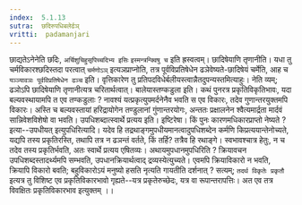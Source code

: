 ```yaml
---
index:  5.1.13
sutra:  छदिरुपधिबलेर्ढञ्
vritti:  padamanjari
---
```


छाद्यतेऽनेनेति छदिः, `अर्चिशुचिहुसृपिच्चदिभ्य इसिः` `इस्मन्त्रन्क्विषु च` इति ह्रस्वत्वम्। छादिषेयाणि तृणानीति। यधा तु चर्मविकारश्छदिस्तदा परत्वात् `चर्मणोऽञ्` इत्यञप्राप्नोति, तत्र पूर्वविप्रतिषेधेन ढञेवेष्यते-छादिषेयं चर्मेति, आह च `यञ्ञ्यावञः पूर्वविप्रतिषेधेन ढञ्च` इति। वृत्तिकारेण तु प्रतिपदविधेर्बलीयस्त्वान्नैतदुपन्यस्तमित्याहुः। नेति व्यम्; ढञोऽपि छादिषेयाणि तृणानीत्यत्र चरितार्थत्वात्। बालेयास्तण्कडुला इति। कथं पुनरत्र प्रकृतिविकृतिभावः, यदा बल्यवस्थायामपि त एव तण्कडुलाः ? नावश्यं यत्प्रकृत्युपमर्दनेनैव भवति स एव विकारः, तदेव गुणान्तरयुक्तमपि विकारः। अस्ति च बल्यवस्तायां हरिद्रायोगेन तण्डुलानां गुंणान्तरयोगः, अन्ततः प्रक्षालनेन श्वैत्यमार्द्रता मार्दवं सान्निवेशविशेषो वा भवति। उपधिशब्दात्स्वार्थे प्रत्यय इति। इष्टिरेषा। किं पुनः कारणमधिकारप्राप्तो नेष्यते ? इत्या--उपधीयत् इत्युपधिरित्यादि। यदेव हि तद्रथाङ्गमुपधीयमानत्वादुपधिशब्देन कर्मणि किप्रत्ययान्तेनोच्यते, यद्यपि तस्य प्रकृतिरस्ति, तथापि तत्र न ढञन्तं वर्तते, किं तर्हि? तत्रैव हि रथाङ्गे। स्वभावश्चात्र हेतुः, न च तदेव तस्य प्रकृतिर्भवति, अतः स्वार्थे प्रत्यय एषितव्यः। अथायमुपधानमुपधिरिति ? क्रियावचन उपधिशब्दस्तादर्थ्यमपि सम्भवति, उपधानक्रियार्थत्वाद् द्रव्यस्येत्युच्यते। एवमपि क्रियाविकारो न भवति, क्रियापि विकारो बवति; बहुविकारोऽयं मनुष्यो हसति नृत्यति गायतीति दर्शनात् ? सत्यम्; `तदर्थ विकृतेः प्रकृतौ` इत्यत्र तु विशिष्ट एव प्रकृतिविकारभावो गृह्यते--यत्र प्रकृतेरुच्छेदः, यत्र वा रूपान्तरापत्तिः। अत एव तत्र विवक्षितः प्रकृतिविकारभाव इत्युक्तम् ।।

